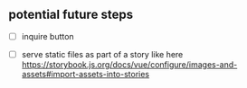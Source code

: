 
## potential future steps
- [ ] inquire button
- [ ] serve static files as part of a story like here https://storybook.js.org/docs/vue/configure/images-and-assets#import-assets-into-stories

